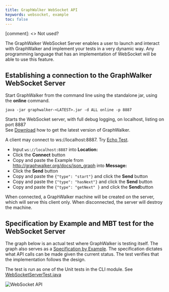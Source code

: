 ```yaml
---
title: GraphWalker WebSocket API
keywords: websocket, example
toc: false
---
```


[comment]: <> Not used?


The GraphWalker WebSocket Server enables a user to launch and interact with GraphWalker and implement your tests in a very dynamic way. Any programming language that has an implementation of WebSocket will be able to use this feature.


## Establishing a connection to the GraphWalker WebSocket Server
Start GraphWalker from the command line using the standalone jar, using the **online** command.
~~~
java -jar graphwalker-<LATEST>.jar -d ALL online -p 8887
~~~
Starts the WebSocket server, with full debug logging, on localhost, listing on port 8887<br>
See [Download](/download) how to get the latest version of GraphWalker.

A client may connect to ws://localhost:8887. Try [Echo Test](http://www.websocket.org/echo.html).

 * Input `ws://localhost:8887` into **Location:**
 * Click the **Connect** button
 * Copy and paste the Example from http://graphwalker.org/docs/json_graph into **Message:**
 * Click the **Send** button
 * Copy and paste the `{"type": "start"}` and click the **Send** button
 * Copy and paste the `{"type": "hasNext"}` and click the **Send**  button
 * Copy and paste the `{"type": "getNext" }` and click the **Send**button

When connected, a GraphWalker machine will be created on the server, which will serve this client only.
When disconnected, the server will destroy the machine.

## Specification by Example and MBT test for the WebSocket Server

The graph below is an actual test where GraphWalker is testing itself. The graph also serves as a [Specification by Example](http://en.wikipedia.org/wiki/Specification_by_example). The specification dictates what API calls can be made given the current status. The test verifies that the implementation follows the design.

The test is run as one of the Unit tests in the CLI module. See [WebSocketServerTest.java](https://github.com/GraphWalker/graphwalker-project/blob/master/graphwalker-cli/src/test/java/org/graphwalker/cli/WebSocketServerTest.java)

<img src="/content/images/websocket_api.png" alt="WebSocket API">
